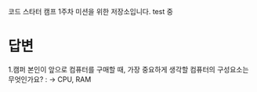코드 스타터 캠프 1주차 미션을 위한 저장소입니다.
test 중
# 답변
1.캠퍼 본인이 앞으로 컴퓨터를 구매할 때, 가장 중요하게 생각할 컴퓨터의 구성요소는 무엇인가요? :
→ CPU, RAM

